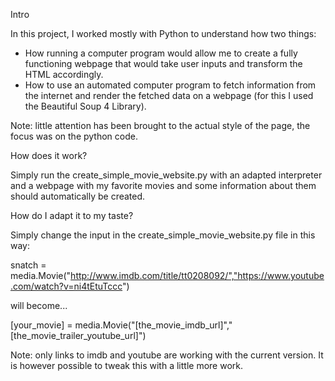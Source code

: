 Intro

In this project, I worked mostly with Python to understand how two things:
- How running a computer program would allow me to create a fully functioning webpage that would take user inputs and transform the HTML accordingly.
- How to use an automated computer program to fetch information from the internet and render the fetched data on a webpage (for this I used the Beautiful Soup 4 Library).

Note: little attention has been brought to the actual style of the page, the focus was on the python code.



How does it work?

Simply run the create_simple_movie_website.py with an adapted interpreter and a webpage with my favorite movies and some information about them should automatically be created.



How do I adapt it to my taste?

Simply change the input in the create_simple_movie_website.py file in this way:

snatch = media.Movie("http://www.imdb.com/title/tt0208092/","https://www.youtube.com/watch?v=ni4tEtuTccc")

will become...

[your_movie] = media.Movie("[the_movie_imdb_url]","[the_movie_trailer_youtube_url]")

Note: only links to imdb and youtube are working with the current version. It is however possible to tweak this with a little more work.
